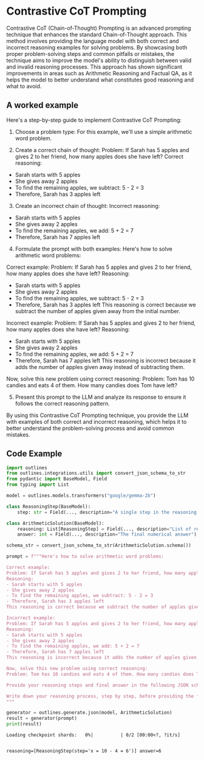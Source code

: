 # Contrastive CoT Prompting


Contrastive CoT (Chain-of-Thought) Prompting is an advanced prompting technique that enhances the standard Chain-of-Thought approach. This method involves providing the language model with both correct and incorrect reasoning examples for solving problems. By showcasing both proper problem-solving steps and common pitfalls or mistakes, the technique aims to improve the model's ability to distinguish between valid and invalid reasoning processes. This approach has shown significant improvements in areas such as Arithmetic Reasoning and Factual QA, as it helps the model to better understand what constitutes good reasoning and what to avoid.
    

## A worked example


Here's a step-by-step guide to implement Contrastive CoT Prompting:

1. Choose a problem type: For this example, we'll use a simple arithmetic word problem.

2. Create a correct chain of thought:
Problem: If Sarah has 5 apples and gives 2 to her friend, how many apples does she have left?
Correct reasoning: 
- Sarah starts with 5 apples
- She gives away 2 apples
- To find the remaining apples, we subtract: 5 - 2 = 3
- Therefore, Sarah has 3 apples left

3. Create an incorrect chain of thought:
Incorrect reasoning:
- Sarah starts with 5 apples
- She gives away 2 apples
- To find the remaining apples, we add: 5 + 2 = 7
- Therefore, Sarah has 7 apples left

4. Formulate the prompt with both examples:
Here's how to solve arithmetic word problems:

Correct example:
Problem: If Sarah has 5 apples and gives 2 to her friend, how many apples does she have left?
Reasoning: 
- Sarah starts with 5 apples
- She gives away 2 apples
- To find the remaining apples, we subtract: 5 - 2 = 3
- Therefore, Sarah has 3 apples left
This reasoning is correct because we subtract the number of apples given away from the initial number.

Incorrect example:
Problem: If Sarah has 5 apples and gives 2 to her friend, how many apples does she have left?
Reasoning:
- Sarah starts with 5 apples
- She gives away 2 apples
- To find the remaining apples, we add: 5 + 2 = 7
- Therefore, Sarah has 7 apples left
This reasoning is incorrect because it adds the number of apples given away instead of subtracting them.

Now, solve this new problem using correct reasoning:
Problem: Tom has 10 candies and eats 4 of them. How many candies does Tom have left?

5. Present this prompt to the LLM and analyze its response to ensure it follows the correct reasoning pattern.

By using this Contrastive CoT Prompting technique, you provide the LLM with examples of both correct and incorrect reasoning, which helps it to better understand the problem-solving process and avoid common mistakes.
    
## Code Example






```python
import outlines
from outlines.integrations.utils import convert_json_schema_to_str
from pydantic import BaseModel, Field
from typing import List

model = outlines.models.transformers("google/gemma-2b")

class ReasoningStep(BaseModel):
    step: str = Field(..., description="A single step in the reasoning process")

class ArithmeticSolution(BaseModel):
    reasoning: List[ReasoningStep] = Field(..., description="List of reasoning steps")
    answer: int = Field(..., description="The final numerical answer")

schema_str = convert_json_schema_to_str(ArithmeticSolution.schema())

prompt = f"""Here's how to solve arithmetic word problems:

Correct example:
Problem: If Sarah has 5 apples and gives 2 to her friend, how many apples does she have left?
Reasoning: 
- Sarah starts with 5 apples
- She gives away 2 apples
- To find the remaining apples, we subtract: 5 - 2 = 3
- Therefore, Sarah has 3 apples left
This reasoning is correct because we subtract the number of apples given away from the initial number.

Incorrect example:
Problem: If Sarah has 5 apples and gives 2 to her friend, how many apples does she have left?
Reasoning:
- Sarah starts with 5 apples
- She gives away 2 apples
- To find the remaining apples, we add: 5 + 2 = 7
- Therefore, Sarah has 7 apples left
This reasoning is incorrect because it adds the number of apples given away instead of subtracting them.

Now, solve this new problem using correct reasoning:
Problem: Tom has 10 candies and eats 4 of them. How many candies does Tom have left?

Provide your reasoning steps and final answer in the following JSON schema: {schema_str}

Write down your reasoning process, step by step, before providing the final answer.
"""

generator = outlines.generate.json(model, ArithmeticSolution)
result = generator(prompt)
print(result)
```


    Loading checkpoint shards:   0%|          | 0/2 [00:00<?, ?it/s]


    reasoning=[ReasoningStep(step='x = 10 - 4 = 6')] answer=6


